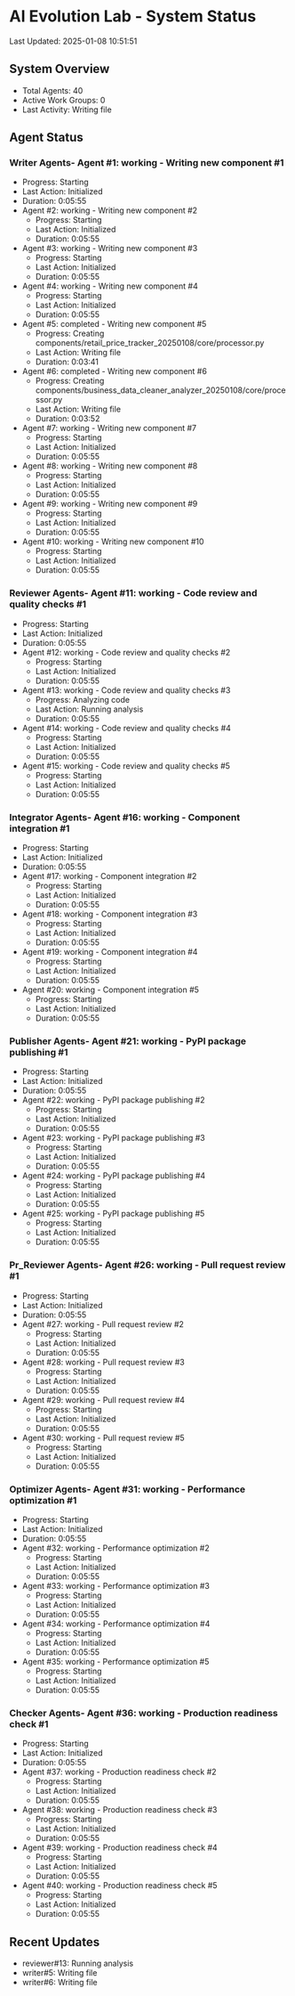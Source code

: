 # AI Evolution Lab - System Status
Last Updated: 2025-01-08 10:51:51

## System Overview
- Total Agents: 40
- Active Work Groups: 0
- Last Activity: Writing file

## Agent Status

### Writer Agents- Agent #1: working - Writing new component #1
  - Progress: Starting
  - Last Action: Initialized
  - Duration: 0:05:55
- Agent #2: working - Writing new component #2
  - Progress: Starting
  - Last Action: Initialized
  - Duration: 0:05:55
- Agent #3: working - Writing new component #3
  - Progress: Starting
  - Last Action: Initialized
  - Duration: 0:05:55
- Agent #4: working - Writing new component #4
  - Progress: Starting
  - Last Action: Initialized
  - Duration: 0:05:55
- Agent #5: completed - Writing new component #5
  - Progress: Creating components/retail_price_tracker_20250108/core/processor.py
  - Last Action: Writing file
  - Duration: 0:03:41
- Agent #6: completed - Writing new component #6
  - Progress: Creating components/business_data_cleaner_analyzer_20250108/core/processor.py
  - Last Action: Writing file
  - Duration: 0:03:52
- Agent #7: working - Writing new component #7
  - Progress: Starting
  - Last Action: Initialized
  - Duration: 0:05:55
- Agent #8: working - Writing new component #8
  - Progress: Starting
  - Last Action: Initialized
  - Duration: 0:05:55
- Agent #9: working - Writing new component #9
  - Progress: Starting
  - Last Action: Initialized
  - Duration: 0:05:55
- Agent #10: working - Writing new component #10
  - Progress: Starting
  - Last Action: Initialized
  - Duration: 0:05:55

### Reviewer Agents- Agent #11: working - Code review and quality checks #1
  - Progress: Starting
  - Last Action: Initialized
  - Duration: 0:05:55
- Agent #12: working - Code review and quality checks #2
  - Progress: Starting
  - Last Action: Initialized
  - Duration: 0:05:55
- Agent #13: working - Code review and quality checks #3
  - Progress: Analyzing code
  - Last Action: Running analysis
  - Duration: 0:05:55
- Agent #14: working - Code review and quality checks #4
  - Progress: Starting
  - Last Action: Initialized
  - Duration: 0:05:55
- Agent #15: working - Code review and quality checks #5
  - Progress: Starting
  - Last Action: Initialized
  - Duration: 0:05:55

### Integrator Agents- Agent #16: working - Component integration #1
  - Progress: Starting
  - Last Action: Initialized
  - Duration: 0:05:55
- Agent #17: working - Component integration #2
  - Progress: Starting
  - Last Action: Initialized
  - Duration: 0:05:55
- Agent #18: working - Component integration #3
  - Progress: Starting
  - Last Action: Initialized
  - Duration: 0:05:55
- Agent #19: working - Component integration #4
  - Progress: Starting
  - Last Action: Initialized
  - Duration: 0:05:55
- Agent #20: working - Component integration #5
  - Progress: Starting
  - Last Action: Initialized
  - Duration: 0:05:55

### Publisher Agents- Agent #21: working - PyPI package publishing #1
  - Progress: Starting
  - Last Action: Initialized
  - Duration: 0:05:55
- Agent #22: working - PyPI package publishing #2
  - Progress: Starting
  - Last Action: Initialized
  - Duration: 0:05:55
- Agent #23: working - PyPI package publishing #3
  - Progress: Starting
  - Last Action: Initialized
  - Duration: 0:05:55
- Agent #24: working - PyPI package publishing #4
  - Progress: Starting
  - Last Action: Initialized
  - Duration: 0:05:55
- Agent #25: working - PyPI package publishing #5
  - Progress: Starting
  - Last Action: Initialized
  - Duration: 0:05:55

### Pr_Reviewer Agents- Agent #26: working - Pull request review #1
  - Progress: Starting
  - Last Action: Initialized
  - Duration: 0:05:55
- Agent #27: working - Pull request review #2
  - Progress: Starting
  - Last Action: Initialized
  - Duration: 0:05:55
- Agent #28: working - Pull request review #3
  - Progress: Starting
  - Last Action: Initialized
  - Duration: 0:05:55
- Agent #29: working - Pull request review #4
  - Progress: Starting
  - Last Action: Initialized
  - Duration: 0:05:55
- Agent #30: working - Pull request review #5
  - Progress: Starting
  - Last Action: Initialized
  - Duration: 0:05:55

### Optimizer Agents- Agent #31: working - Performance optimization #1
  - Progress: Starting
  - Last Action: Initialized
  - Duration: 0:05:55
- Agent #32: working - Performance optimization #2
  - Progress: Starting
  - Last Action: Initialized
  - Duration: 0:05:55
- Agent #33: working - Performance optimization #3
  - Progress: Starting
  - Last Action: Initialized
  - Duration: 0:05:55
- Agent #34: working - Performance optimization #4
  - Progress: Starting
  - Last Action: Initialized
  - Duration: 0:05:55
- Agent #35: working - Performance optimization #5
  - Progress: Starting
  - Last Action: Initialized
  - Duration: 0:05:55

### Checker Agents- Agent #36: working - Production readiness check #1
  - Progress: Starting
  - Last Action: Initialized
  - Duration: 0:05:55
- Agent #37: working - Production readiness check #2
  - Progress: Starting
  - Last Action: Initialized
  - Duration: 0:05:55
- Agent #38: working - Production readiness check #3
  - Progress: Starting
  - Last Action: Initialized
  - Duration: 0:05:55
- Agent #39: working - Production readiness check #4
  - Progress: Starting
  - Last Action: Initialized
  - Duration: 0:05:55
- Agent #40: working - Production readiness check #5
  - Progress: Starting
  - Last Action: Initialized
  - Duration: 0:05:55


## Recent Updates
- reviewer#13: Running analysis
- writer#5: Writing file
- writer#6: Writing file
